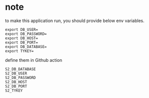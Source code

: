 # note

to make this application run, you should provide below env variables.

```config
export DB_USER=
export DB_PASSWORD=
export DB_HOST=
export DB_PORT=
export DB_DATABASE=
export TYKEY=
```

define them in Github action

```
S2_DB_DATABASE
S2_DB_USER
S2_DB_PASSWORD
S2_DB_HOST
S2_DB_PORT
S2_TYKEY
```
